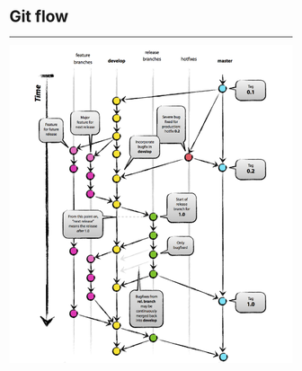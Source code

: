 <!-- .slide: data-background="img/background.svg" -->
# Git flow

---

<img src="img/git-flow.png">
